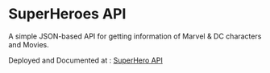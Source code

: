 ﻿# SuperHeroes API
A simple JSON-based API for getting information of Marvel & DC characters and Movies. 

Deployed and Documented at : <a href="https://superhero-world.herokuapp.com/" target="_blank">SuperHero API</a>
